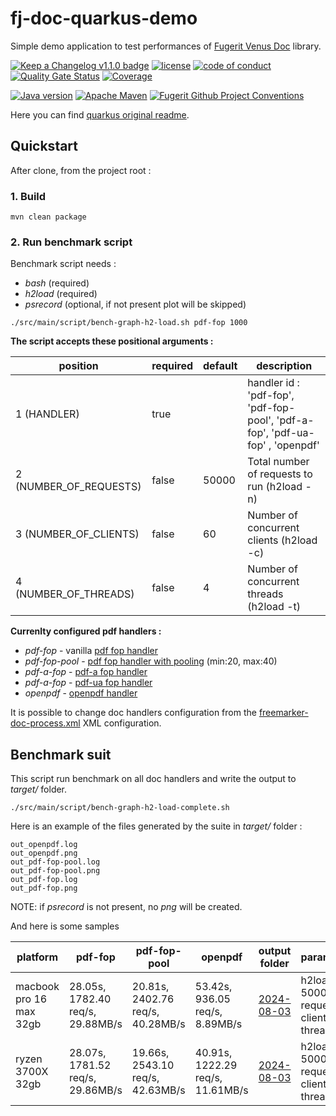 # fj-doc-quarkus-demo

Simple demo application to test performances of [Fugerit Venus Doc](https://github.com/fugerit-org/fj-doc) library.

[![Keep a Changelog v1.1.0 badge](https://img.shields.io/badge/changelog-Keep%20a%20Changelog%20v1.1.0-%23E05735)](CHANGELOG.md)
[![license](https://img.shields.io/badge/License-MIT%20License-teal.svg)](https://opensource.org/license/mit)
[![code of conduct](https://img.shields.io/badge/conduct-Contributor%20Covenant-purple.svg)](https://github.com/fugerit-org/fj-doc-quarkus-demo/blob/main/CODE_OF_CONDUCT.md)
[![Quality Gate Status](https://sonarcloud.io/api/project_badges/measure?project=fugerit-org_fj-doc-quarkus-demo&metric=alert_status)](https://sonarcloud.io/summary/new_code?id=fugerit-org_fj-doc-quarkus-demo)
[![Coverage](https://sonarcloud.io/api/project_badges/measure?project=fugerit-org_fj-doc-quarkus-demo&metric=coverage)](https://sonarcloud.io/summary/new_code?id=fugerit-org_fj-doc-quarkus-demo)

[![Java version](https://img.shields.io/badge/JD-java%2021+-%23113366.svg?style=for-the-badge&logo=openjdk&logoColor=white)](https://universe.fugerit.org/src/docs/versions/java21.html)
[![Apache Maven](https://img.shields.io/badge/Apache%20Maven-3.9.0+-C71A36?style=for-the-badge&logo=Apache%20Maven&logoColor=white)](https://universe.fugerit.org/src/docs/versions/maven3_9.html)
[![Fugerit Github Project Conventions](https://img.shields.io/badge/Fugerit%20Org-Project%20Conventions-1A36C7?style=for-the-badge&logo=Onlinect%20Playground&logoColor=white)](https://universe.fugerit.org/src/docs/conventions/index.html)

Here you can find [quarkus original readme](README_QUARKUS.md).

## Quickstart

After clone, from the project root : 

### 1. Build

```shell
mvn clean package
```

### 2. Run benchmark script

Benchmark script needs : 
- *bash* (required)
- *h2load* (required)
- *psrecord* (optional, if not present plot will be skipped)

```shell
./src/main/script/bench-graph-h2-load.sh pdf-fop 1000
```

**The script accepts these positional arguments :**

| position               | required | default | description                                                                   |
|------------------------|----------|---------|-------------------------------------------------------------------------------|
| 1 (HANDLER)            | true     |         | handler id : 'pdf-fop', 'pdf-fop-pool', 'pdf-a-fop', 'pdf-ua-fop' , 'openpdf' |
| 2 (NUMBER_OF_REQUESTS) | false    | 50000   | Total number of requests to run (h2load -n)                                   |
| 3 (NUMBER_OF_CLIENTS)  | false    | 60      | Number of concurrent clients (h2load -c)                                      |
| 4 (NUMBER_OF_THREADS)  | false    | 4       | Number of concurrent threads (h2load -t)                                      |

**Currenlty configured pdf handlers :**

- *pdf-fop* - vanilla [pdf fop handler](https://github.com/fugerit-org/fj-doc/tree/main/fj-doc-mod-fop)
- *pdf-fop-pool* - [pdf fop handler with pooling](https://github.com/fugerit-org/fj-doc/tree/main/fj-doc-mod-fop) (min:20, max:40)
- *pdf-a-fop* - [pdf-a fop handler](https://github.com/fugerit-org/fj-doc/tree/main/fj-doc-mod-fop)
- *pdf-a-fop* - [pdf-ua fop handler](https://github.com/fugerit-org/fj-doc/tree/main/fj-doc-mod-fop)
- *openpdf* - [openpdf handler](https://github.com/fugerit-org/fj-doc/tree/main/fj-doc-mod-openpdf-ext)

It is possible to change doc handlers configuration from the [freemarker-doc-process.xml](src/main/resources/fj-doc-demo-config/freemarker-doc-process.xml) XML configuration.

## Benchmark suit

This script run benchmark on all doc handlers and write the output to *target/* folder.

```shell
./src/main/script/bench-graph-h2-load-complete.sh
```

Here is an example of the files generated by the suite in *target/* folder : 

```
out_openpdf.log
out_openpdf.png
out_pdf-fop-pool.log
out_pdf-fop-pool.png
out_pdf-fop.log
out_pdf-fop.png
```

NOTE: if *psrecord* is not present, no *png* will be created.

And here is some samples 

| platform                | pdf-fop                          | pdf-fop-pool                     | openpdf                          | output folder                                                              | parameters                                   |
|-------------------------|----------------------------------|----------------------------------|----------------------------------|----------------------------------------------------------------------------|----------------------------------------------|
| macbook pro 16 max 32gb | 28.05s, 1782.40 req/s, 29.88MB/s | 20.81s, 2402.76 req/s, 40.28MB/s | 53.42s, 936.05 req/s, 8.89MB/s   | [2024-08-03](src/test/resources/benchmark_out/2024-08-03/macpro_max_16_m1) | h2load, 50000 request, 60 clients, 4 threads |
| ryzen 3700X 32gb        | 28.07s, 1781.52 req/s, 29.86MB/s | 19.66s, 2543.10 req/s, 42.63MB/s | 40.91s, 1222.29 req/s, 11.61MB/s | [2024-08-03](src/test/resources/benchmark_out/2024-08-03/ryzen_3700X)      | h2load, 50000 request, 60 clients, 4 threads |

